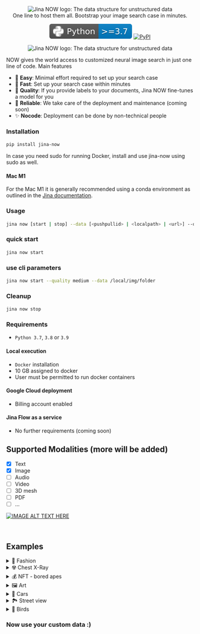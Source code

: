 <p align="center">
<img src="https://github.com/jina-ai/docarray/blob/main/docs/_static/logo-light.svg?raw=true" alt="Jina NOW logo: The data structure for unstructured data" width="300px">
<br>
One line to host them all. Bootstrap your image search case in minutes.
</p>

<p align=center>
<a href="https://pypi.org/project/jina-now/"><img src="https://github.com/jina-ai/jina/blob/master/.github/badges/python-badge.svg?raw=true" alt="Python 3.7 3.8 3.9 3.10" title="Jina NOW supports Python 3.7 and above"></a>
<a href="https://pypi.org/project/jina-now/"><img src="https://img.shields.io/pypi/v/jina-now?color=%23099cec&amp;label=PyPI&amp;logo=pypi&amp;logoColor=white" alt="PyPI"></a>
</p>

<p align="center">
<img src="https://user-images.githubusercontent.com/11627845/164569398-5ef22a41-e2e1-438a-88a5-2ac43ad9426d.gif" alt="Jina NOW logo: The data structure for unstructured data" width="600px">



<!-- start elevator-pitch -->
NOW gives the world access to customized neural image search in just one line of code.
Main features
- 🐥 **Easy**: Minimal effort required to set up your search case
- 🐎 **Fast**: Set up your search case within minutes
- 🌈 **Quality**: If you provide labels to your documents, Jina NOW fine-tunes a model for you
- 🌳 **Reliable**: We take care of the deployment and maintenance (coming soon)
- ✨ **Nocode**: Deployment can be done by non-technical people




### Installation

```bash
pip install jina-now
```


In case you need sudo for running Docker, install and use jina-now using sudo as well.

#### Mac M1

For the Mac M1 it is generally recommended using a conda environment as outlined in the [Jina documentation](https://docs.jina.ai/get-started/install/troubleshooting/#on-mac-m1).

### Usage
```bash
jina now [start | stop] --data [<pushpullid> | <localpath> | <url>] --quality [medium | good | excellent] --cluster <k8s-cluster-name>
```

### quick start
```bash
jina now start
```
### use cli parameters
```bash
jina now start --quality medium --data /local/img/folder
```
### Cleanup
```bash
jina now stop
```

### Requirements
- `Python 3.7`, `3.8` or `3.9`
#### Local execution
- `Docker` installation
- 10 GB assigned to docker
- User must be permitted to run docker containers
#### Google Cloud deployment
- Billing account enabled
#### Jina Flow as a service
- No further requirements (coming soon)

## Supported Modalities (more will be added)

- [x] Text
- [x] Image
- [ ] Audio
- [ ] Video
- [ ] 3D mesh
- [ ] PDF 
- [ ] ...

[![IMAGE ALT TEXT HERE](https://user-images.githubusercontent.com/11627845/164571632-0e6a6c39-0137-413b-8287-21fc34785665.png)](https://www.youtube.com/watch?v=1rvNakk5MNo)
</p>
<br>
  
## Examples

<details><summary>👕 Fashion</summary>
<img width="400" alt="image" src="https://user-images.githubusercontent.com/11627845/157079335-8f36fc73-d826-4c0a-b1f3-ed5d650a1af1.png">
</details>

<details><summary>☢️ Chest X-Ray</summary>
<img src="https://user-images.githubusercontent.com/11627845/157067695-59851a77-5c43-4f68-80c4-403fec850776.png" width="400">
</details>
  
<details><summary>💰 NFT - bored apes</summary>
<img src="https://user-images.githubusercontent.com/11627845/157019002-573cc101-e23b-4020-825c-f37ec66c6ccf.jpeg" width="400">
</details>
  
<details><summary>🖼 Art</summary>
<img width="400" alt="image" src="https://user-images.githubusercontent.com/11627845/157074453-721c0f2d-3f7d-4839-b6ff-bbccbdba2e5f.png">
</details>
  
<details><summary>🚗 Cars</summary>
<img width="400" alt="image" src="https://user-images.githubusercontent.com/11627845/157081047-792df6bd-544d-420c-b180-df824c802e73.png">
</details>
  
<details><summary>🏞 Street view</summary>
<img width="400" alt="image" src="https://user-images.githubusercontent.com/11627845/157087532-46ae36a2-c97f-45d7-9c3e-c624dcf6dc46.png">
</details>

<details><summary>🦆 Birds</summary>
<img width="400" alt="image" src="https://user-images.githubusercontent.com/11627845/157069954-615a5cb6-dda0-4a2f-9442-ea807ad4a8d5.png">
</details>


### Now use your custom data :)
<!-- end elevator-pitch -->

